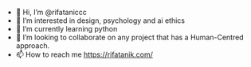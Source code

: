 - 👋 Hi, I’m @rifataniccc
- 👀 I’m interested in design, psychology and ai ethics
- 🌱 I’m currently learning python
- 💞️ I’m looking to collaborate on any project that has a Human-Centred approach. 
- 📫 How to reach me https://rifatanik.com/

